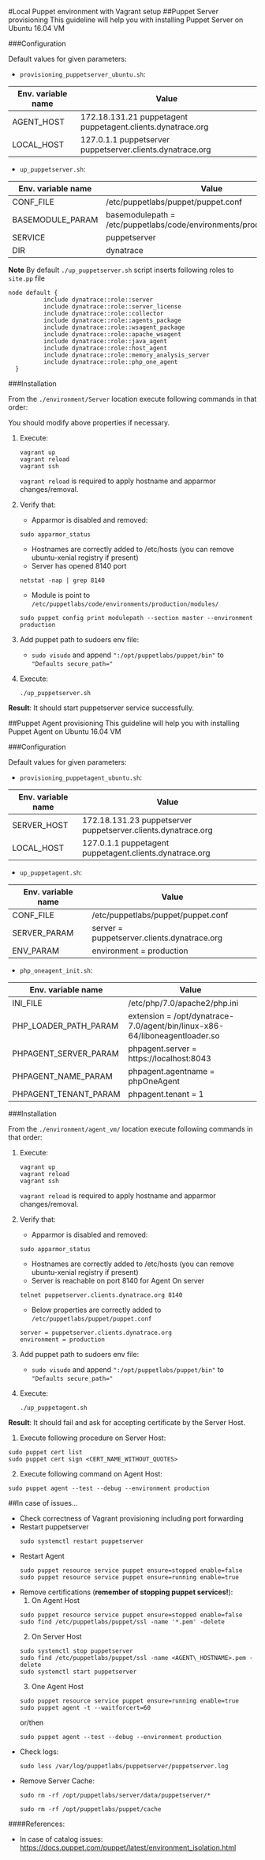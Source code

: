 

#Local Puppet environment with Vagrant setup
##Puppet Server provisioning
This guideline will help you with installing Puppet Server on Ubuntu 16.04 VM


###Configuration

Default values for given parameters: 

* `provisioning_puppetserver_ubuntu.sh`:

| Env. variable name  | Value |
| ------------------- | ------------- |
| AGENT\_HOST         | 172.18.131.21   puppetagent     puppetagent.clients.dynatrace.org  |
| LOCAL\_HOST         | 127.0.1.1       puppetserver    puppetserver.clients.dynatrace.org  |


* `up_puppetserver.sh`:

| Env. variable name | Value |
| ------------------ | ------------- |
| CONF\_FILE         | /etc/puppetlabs/puppet/puppet.conf  |
| BASEMODULE\_PARAM  | basemodulepath = /etc/puppetlabs/code/environments/production/modules  |
| SERVICE            | puppetserver  |
| DIR                | dynatrace  |

**Note** By default `./up_puppetserver.sh` script inserts following roles to `site.pp` file
  
  ```
  node default {
            include dynatrace::role::server
            include dynatrace::role::server_license
            include dynatrace::role::collector
            include dynatrace::role::agents_package
            include dynatrace::role::wsagent_package
            include dynatrace::role::apache_wsagent
            include dynatrace::role::java_agent
            include dynatrace::role::host_agent
            include dynatrace::role::memory_analysis_server
            include dynatrace::role::php_one_agent
    }
  ```

###Installation

From the `./environment/Server` location execute following commands in that order:


You should modify above properties if necessary.

1. Execute:
    ```
    vagrant up
    vagrant reload
    vagrant ssh
    ```
    `vagrant reload` is required to apply hostname and apparmor changes/removal.

2. Verify that:
    * Apparmor is disabled and removed:
    ```
    sudo apparmor_status
    ```
    * Hostnames are correctly added to /etc/hosts (you can remove ubuntu-xenial registry if present)
    * Server has opened 8140 port
    ```
    netstat -nap | grep 8140
    ```
    * Module is point to `/etc/puppetlabs/code/environments/production/modules/`
    ```
    sudo puppet config print modulepath --section master --environment production
    ```
3. Add puppet path to sudoers env file: 
    * `sudo visudo` and append `":/opt/puppetlabs/puppet/bin"` to `"Defaults secure_path="`
4. Execute:
    ```
    ./up_puppetserver.sh
    ```
**Result**: It should start puppetserver service successfully.

##Puppet Agent provisioning
This guideline will help you with installing Puppet Agent on Ubuntu 16.04 VM

###Configuration

Default values for given parameters: 

* `provisioning_puppetagent_ubuntu.sh`:

| Env. variable name  | Value |
| ------------------- | ------------- |
| SERVER\_HOST        | 172.18.131.23   puppetserver     puppetserver.clients.dynatrace.org  |
| LOCAL\_HOST         | 127.0.1.1       puppetagent    puppetagent.clients.dynatrace.org  |


* `up_puppetagent.sh`:

| Env. variable name | Value |
| ------------- | ------------- |
| CONF\_FILE    | /etc/puppetlabs/puppet/puppet.conf  |
| SERVER\_PARAM | server = puppetserver.clients.dynatrace.org  |
| ENV\_PARAM    | environment = production  |


* `php_oneagent_init.sh`:

| Env. variable name | Value |
| ------------- | ------------- |
| INI_FILE    | /etc/php/7.0/apache2/php.ini  |
| PHP_LOADER_PATH_PARAM | extension = /opt/dynatrace-7.0/agent/bin/linux-x86-64/liboneagentloader.so  |
| PHPAGENT_SERVER_PARAM    | phpagent.server = https://localhost:8043  |
| PHPAGENT_NAME_PARAM    | phpagent.agentname = phpOneAgent  |
| PHPAGENT_TENANT_PARAM    | phpagent.tenant = 1  |

###Installation

From the `./environment/agent_vm/` location execute following commands in that order:

1. Execute:
    ```
    vagrant up
    vagrant reload
    vagrant ssh
    ```
    `vagrant reload` is required to apply hostname and apparmor changes/removal.

2. Verify that:
    * Apparmor is disabled and removed:
    ```
    sudo apparmor_status
    ```
    * Hostnames are correctly added to /etc/hosts (you can remove ubuntu-xenial registry if present)
    * Server is reachable on port 8140 for Agent On server
    ```
    telnet puppetserver.clients.dynatrace.org 8140
    ```
    * Below properties are correctly added to `/etc/puppetlabs/puppet/puppet.conf`
    ```
    server = puppetserver.clients.dynatrace.org
    environment = production
    ```
3. Add puppet path to sudoers env file: 
    * `sudo visudo` and append `":/opt/puppetlabs/puppet/bin"` to `"Defaults secure_path="`
4. Execute:
    ```
    ./up_puppetagent.sh
    ```

**Result**: It should fail and ask for accepting certificate by the Server Host. 

1. Execute following procedure on Server Host:
```
sudo puppet cert list
sudo puppet cert sign <CERT_NAME_WITHOUT_QUOTES>
```
2. Execute following command on Agent Host:
```
sudo puppet agent --test --debug --environment production
```

##In case of issues...
* Check correctness of Vagrant provisioning including port forwarding
* Restart puppetserver
    ```
    sudo systemctl restart puppetserver
    ```
* Restart Agent
    ```
    sudo puppet resource service puppet ensure=stopped enable=false
    sudo puppet resource service puppet ensure=running enable=true
    ```
* Remove certifications (**remember of stopping puppet services!**):
    1. On Agent Host
    ```
    sudo puppet resource service puppet ensure=stopped enable=false
    sudo find /etc/puppetlabs/puppet/ssl -name '*.pem' -delete
    ```
    2. On Server Host
    ```    
    sudo systemctl stop puppetserver
    sudo find /etc/puppetlabs/puppet/ssl -name <AGENT\_HOSTNAME>.pem -delete
    sudo systemctl start puppetserver
    ```
    3. One Agent Host
    ```
    sudo puppet resource service puppet ensure=running enable=true
    sudo puppet agent -t --waitforcert=60
    ```
    or/then
    ```
    sudo puppet agent --test --debug --environment production
    ```
* Check logs:
    ```
    sudo less /var/log/puppetlabs/puppetserver/puppetserver.log
    ```
* Remove Server Cache:
    ```
    sudo rm -rf /opt/puppetlabs/server/data/puppetserver/*
    ```
    ```
    sudo rm -rf /opt/puppetlabs/puppet/cache
    ```
    
####References:
* In case of catalog issues: https://docs.puppet.com/puppet/latest/environment_isolation.html